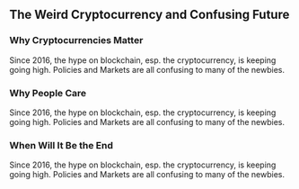 ## The Weird Cryptocurrency and Confusing Future
### Why Cryptocurrencies Matter
Since 2016, the hype on blockchain, esp. the cryptocurrency, is keeping going high. Policies and Markets are all confusing to many of the newbies.

### Why People Care
Since 2016, the hype on blockchain, esp. the cryptocurrency, is keeping going high. Policies and Markets are all confusing to many of the newbies.

### When Will It Be the End
Since 2016, the hype on blockchain, esp. the cryptocurrency, is keeping going high. Policies and Markets are all confusing to many of the newbies.



